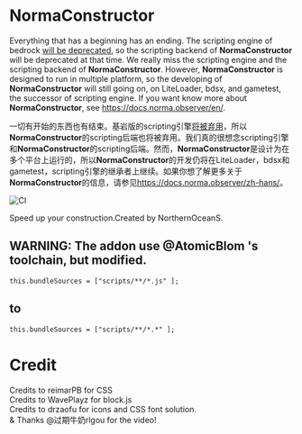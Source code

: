 # NormaConstructor

Everything that has a beginning has an ending. The scripting engine of bedrock [will be deprecated](https://www.minecraft.net/en-us/creator/article/removing-the-additional-modding-capabilities-feature), so the scripting backend of **NormaConstructor** will be deprecated at that time. We really miss the scripting engine and the scripting backend of **NormaConstructor**. However, **NormaConstructor** is designed to run in multiple platform, so the developing of **NormaConstructor** will still going on, on LiteLoader, bdsx, and gametest, the successor of scripting engine. If you want know more about **NormaConstructor**, see <https://docs.norma.observer/en/>.

一切有开始的东西也有结束。基岩版的scripting引擎[将被弃用](https://www.minecraft.net/en-us/creator/article/removing-the-additional-modding-capabilities-feature)，所以**NormaConstructor**的scripting后端也将被弃用。我们真的很想念scripting引擎和**NormaConstructor**的scripting后端。然而，**NormaConstructor**是设计为在多个平台上运行的，所以**NormaConstructor**的开发仍将在LiteLoader，bdsx和gametest，scripting引擎的继承者上继续。如果你想了解更多关于**NormaConstructor**的信息，请参见<https://docs.norma.observer/zh-hans/>。

![CI](https://github.com/NorthernOceanS/NormaConstructor/workflows/CI/badge.svg)

Speed up your construction.Created by NorthernOceanS.

## WARNING: The addon use @AtomicBlom 's toolchain, but modified.
```
this.bundleSources = ["scripts/**/*.js" ];
```
## to
```
this.bundleSources = ["scripts/**/*.*" ];
```
# Credit
Credits to reimarPB for CSS  
Credits to WavePlayz for block.js  
Credits to drzaofu for icons and CSS font solution.  
& Thanks @过期牛奶rlgou for the video!
